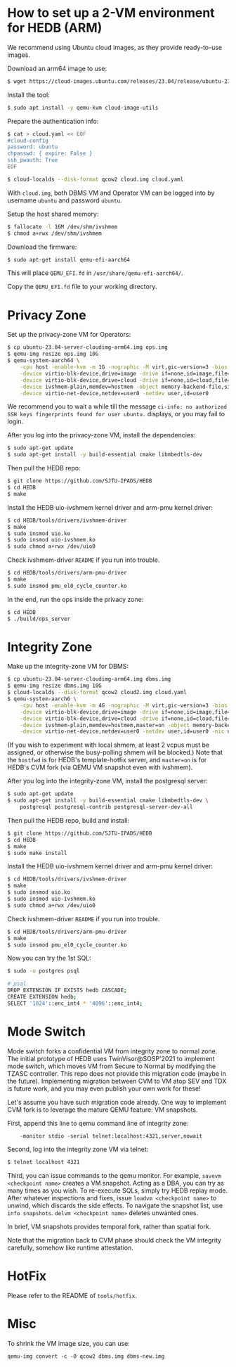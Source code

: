 # How to set up a 2-VM environment for HEDB (ARM)

We recommend using Ubuntu cloud images, as they provide ready-to-use images.

Download an arm64 image to use:
```sh
$ wget https://cloud-images.ubuntu.com/releases/23.04/release/ubuntu-23.04-server-cloudimg-arm64.img
```

Install the tool:
```sh
$ sudo apt install -y qemu-kvm cloud-image-utils
```

Prepare the authentication info:
```sh
$ cat > cloud.yaml << EOF
#cloud-config
password: ubuntu
chpasswd: { expire: False }
ssh_pwauth: True
EOF

$ cloud-localds --disk-format qcow2 cloud.img cloud.yaml
```
With `cloud.img`, both DBMS VM and Operator VM can be logged into by username `ubuntu` and password `ubuntu`. 

Setup the host shared memory:
```sh
$ fallocate -l 16M /dev/shm/ivshmem
$ chmod a+rwx /dev/shm/ivshmem
```

Download the firmware:
```sh
$ sudo apt-get install qemu-efi-aarch64
```

This will place `QEMU_EFI.fd` in `/usr/share/qemu-efi-aarch64/`. 

Copy the `QEMU_EFI.fd` file to your working directory.

# Privacy Zone

Set up the privacy-zone VM for Operators:
```sh
$ cp ubuntu-23.04-server-cloudimg-arm64.img ops.img
$ qemu-img resize ops.img 10G
$ qemu-system-aarch64 \
    -cpu host -enable-kvm -m 1G -nographic -M virt,gic-version=3 -bios QEMU_EFI.fd \
    -device virtio-blk-device,drive=image -drive if=none,id=image,file=ops.img \
    -device virtio-blk-device,drive=cloud -drive if=none,id=cloud,file=cloud.img \
    -device ivshmem-plain,memdev=hostmem -object memory-backend-file,size=16M,share=on,mem-path=/dev/shm/ivshmem,id=hostmem \
    -device virtio-net-device,netdev=user0 -netdev user,id=user0
```
We recommend you to wait a while till the message `ci-info: no authorized SSH keys fingerprints found for user ubuntu.` displays, or you may fail to login.

After you log into the privacy-zone VM, install the dependencies:
```sh
$ sudo apt-get update
$ sudo apt-get install -y build-essential cmake libmbedtls-dev
```

Then pull the HEDB repo:
```sh
$ git clone https://github.com/SJTU-IPADS/HEDB
$ cd HEDB
$ make
```

Install the HEDB uio-ivshmem kernel driver and arm-pmu kernel driver:
```sh
$ cd HEDB/tools/drivers/ivshmem-driver
$ make
$ sudo insmod uio.ko
$ sudo insmod uio-ivshmem.ko
$ sudo chmod a+rwx /dev/uio0
```
Check ivshmem-driver `README` if you run into trouble.

```sh
$ cd HEDB/tools/drivers/arm-pmu-driver
$ make
$ sudo insmod pmu_el0_cycle_counter.ko
```

In the end, run the ops inside the privacy zone:
```sh
$ cd HEDB
$ ./build/ops_server
```

# Integrity Zone

Make up the integrity-zone VM for DBMS:
``` sh
$ cp ubuntu-23.04-server-cloudimg-arm64.img dbms.img
$ qemu-img resize dbms.img 10G
$ cloud-localds --disk-format qcow2 cloud2.img cloud.yaml
$ qemu-system-aarch6 \
    -cpu host -enable-kvm -m 4G -nographic -M virt,gic-version=3 -bios QEMU_EFI.fd \
    -device virtio-blk-device,drive=image -drive if=none,id=image,file=dbms.img \
    -device virtio-blk-device,drive=cloud -drive if=none,id=cloud,file=cloud2.img \
    -device ivshmem-plain,memdev=hostmem,master=on -object memory-backend-file,size=16M,share=on,mem-path=/dev/shm/ivshmem,id=hostmem \
    -device virtio-net-device,netdev=user0 -netdev user,id=user0 -nic user,hostfwd=tcp::8000-:8000
```
(If you wish to experiment with local shmem, at least 2 vcpus must be assigned, or otherwise the busy-polling shmem will be blocked.)
Note that the `hostfwd` is for HEDB's template-hotfix server, and `master=on` is for HEDB's CVM fork (via QEMU VM snapshot even with ivshmem).

After you log into the integrity-zone VM, install the postgresql server:
``` sh
$ sudo apt-get update
$ sudo apt-get install -y build-essential cmake libmbedtls-dev \
    postgresql postgresql-contrib postgresql-server-dev-all
```

Then pull the HEDB repo, build and install:
```sh
$ git clone https://github.com/SJTU-IPADS/HEDB
$ cd HEDB
$ make
$ sudo make install
```

Install the HEDB uio-ivshmem kernel driver and arm-pmu kernel driver:
```sh
$ cd HEDB/tools/drivers/ivshmem-driver
$ make
$ sudo insmod uio.ko
$ sudo insmod uio-ivshmem.ko
$ sudo chmod a+rwx /dev/uio0
```
Check ivshmem-driver `README` if you run into trouble.

```sh
$ cd HEDB/tools/drivers/arm-pmu-driver
$ make
$ sudo insmod pmu_el0_cycle_counter.ko
```

Now you can try the 1st SQL:
``` sh
$ sudo -u postgres psql

# psql
DROP EXTENSION IF EXISTS hedb CASCADE;
CREATE EXTENSION hedb;
SELECT '1024'::enc_int4 * '4096'::enc_int4;
```

# Mode Switch

Mode switch forks a confidential VM from integrity zone to normal zone.
The initial prototype of HEDB uses TwinVisor@SOSP'2021 to implement mode switch, which moves VM from Secure to Normal by modifying the TZASC controller.
This repo does not provide this migration code (maybe in the future).
Implementing migration between CVM to VM atop SEV and TDX is future work, and you may even publish your own work for these!

Let's assume you have such migration code already.
One way to implement CVM fork is to leverage the mature QEMU feature: VM snapshots.

First, append this line to qemu command line of integrity zone:
```
    -monitor stdio -serial telnet:localhost:4321,server,nowait
```

Second, log into the integrity zone VM via telnet:
```sh
$ telnet localhost 4321
```

Third, you can issue commands to the qemu monitor.
For example, `savevm <checkpoint name>` creates a VM snapshot. Acting as a DBA, you can try as many times as you wish.
To re-execute SQLs, simply try HEDB replay mode.
After whatever inspections and fixes, issue `loadvm <checkpoint name>` to unwind, which discards the side effects.
To navigate the snapshot list, use `info snapshots`. `delvm <checkpoint name>` deletes unwanted ones.

In brief, VM snapshots provides temporal fork, rather than spatial fork.

Note that the migration back to CVM phase should check the VM integrity carefully, somehow like runtime attestation.

# HotFix

Please refer to the README of `tools/hotfix`.

# Misc

To shrink the VM image size, you can use:
```
qemu-img convert -c -O qcow2 dbms.img dbms-new.img
```
